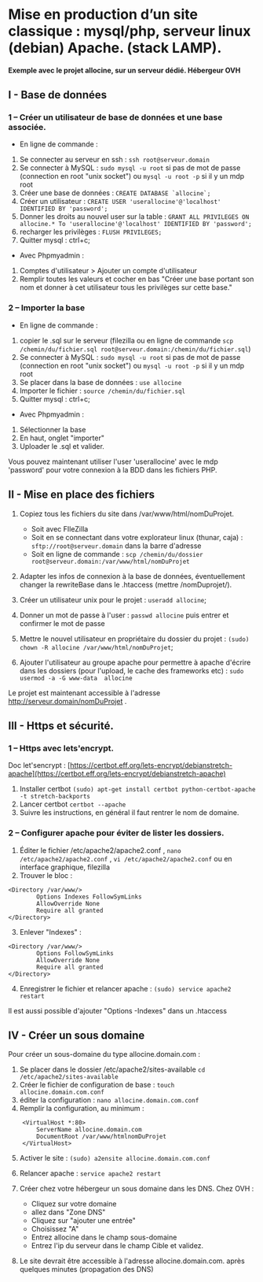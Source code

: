 # Mise en production d’un site classique : mysql/php, serveur linux (debian) Apache. (stack LAMP).


#### Exemple avec le projet allocine, sur un serveur dédié. Hébergeur OVH


## I - Base de données

### 1 – Créer un utilisateur de base de données et une base associée.

- En ligne de commande :

1. Se connecter au serveur en ssh : `ssh root@serveur.domain`
2. Se connecter à MySQL : `sudo mysql -u root` si pas de mot de passe (connection en root "unix socket")
ou `mysql -u root -p` si il y un mdp root
3. Créer une base de données : ``CREATE DATABASE `allocine`; ``
4. Créer un utilisateur : `CREATE USER 'userallocine'@'localhost' IDENTIFIED BY 'password';`
5. Donner les droits au nouvel user sur la table : `GRANT ALL PRIVILEGES ON allocine.* To 'userallocine'@'localhost' IDENTIFIED BY 'password';`
6. recharger les privilèges : `FLUSH PRIVILEGES;`
7. Quitter mysql : ctrl+c;


- Avec Phpmyadmin : 


1. Comptes d'utilisateur > Ajouter un compte d'utilisateur
2. Remplir toutes les valeurs et cocher en bas "Créer une base portant son nom et donner à cet utilisateur tous les privilèges sur cette base."


 ### 2 – Importer la base

 - En ligne de commande :

1. copier le .sql sur le serveur (filezilla ou en ligne de commande `scp /chemin/du/fichier.sql root@serveur.domain:/chemin/du/fichier.sql`)
2. Se connecter à MySQL : `sudo mysql -u root` si pas de mot de passe (connection en root "unix socket")
ou `mysql -u root -p` si il y un mdp root
3. Se placer dans la base de données : `use allocine`
4. Importer le fichier : `source /chemin/du/fichier.sql`
5. Quitter mysql : ctrl+c;

- Avec Phpmyadmin : 

1. Sélectionner la base
2. En haut, onglet "importer"
3. Uploader le .sql et valider.

Vous pouvez maintenant utiliser l'user 'userallocine' avec le mdp 'password' pour votre connexion à la BDD dans les fichiers PHP.


## II - Mise en place des fichiers

1. Copiez tous les fichiers du site dans /var/www/html/nomDuProjet.
    * Soit avec FIleZilla
    * Soit en se connectant dans votre explorateur linux (thunar, caja) : `sftp://root@serveur.domain` dans la barre d'adresse
    * Soit en ligne de commande : `scp /chemin/du/dossier root@serveur.domain:/var/www/html/nomDuProjet`

2. Adapter les infos de connexion à la base de données, éventuellement changer la rewriteBase dans le .htaccess (mettre /nomDuprojet/).

3. Créer un utilisateur unix pour le projet : `useradd allocine`;
4. Donner un mot de passe à l'user : `passwd allocine` puis entrer et confirmer le mot de passe

5. Mettre le nouvel utilisateur en propriétaire du dossier du projet : `(sudo) chown -R allocine /var/www/html/nomDuProjet`;
6. Ajouter l'utilisateur au groupe apache pour permettre à apache d'écrire dans les dossiers (pour l'upload, le cache des frameworks etc) : `sudo usermod -a -G www-data  allocine`

Le projet est maintenant accessible à l'adresse http://serveur.domain/nomDuProjet .


## III - Https et sécurité.

### 1 – Https avec lets'encrypt.

Doc let'sencrypt : [https://certbot.eff.org/lets-encrypt/debianstretch-apache](https://certbot.eff.org/lets-encrypt/debianstretch-apache)

1. Installer certbot `(sudo) apt-get install certbot python-certbot-apache -t stretch-backports`
2. Lancer certbot `certbot --apache`
3. Suivre les instructions, en général il faut rentrer le nom de domaine. 

### 2 – Configurer apache pour éviter de lister les dossiers.
1. Éditer le fichier /etc/apache2/apache2.conf , `nano /etc/apache2/apache2.conf` , `vi /etc/apache2/apache2.conf` ou en interface graphique, filezilla
2. Trouver le bloc :
```
<Directory /var/www/>
        Options Indexes FollowSymLinks
        AllowOverride None
        Require all granted
</Directory>
```
3. Enlever "Indexes" :
```
<Directory /var/www/>
        Options FollowSymLinks
        AllowOverride None
        Require all granted
</Directory>
```

4. Enregistrer le fichier et relancer apache : `(sudo) service apache2 restart`

Il est aussi possible d'ajouter "Options -Indexes" dans un .htaccess


## IV - Créer un sous domaine

Pour créer un sous-domaine du type allocine.domain.com : 

1. Se placer dans le dossier /etc/apache2/sites-available `cd /etc/apache2/sites-available`
2. Créer le fichier de configuration de base : `touch allocine.domain.com.conf`
3. éditer la configuration : `nano allocine.domain.com.conf`
4. Remplir la configuration, au minimum : 
```
    <VirtualHost *:80>
    	ServerName allocine.domain.com
    	DocumentRoot /var/www/htmlnomDuProjet
    </VirtualHost>
```
5. Activer le site : `(sudo) a2ensite allocine.domain.com.conf`
6. Relancer apache : `service apache2 restart`

7. Créer chez votre hébergeur un sous domaine dans les DNS. Chez OVH : 
    * Cliquez sur votre domaine
    * allez dans "Zone DNS"
    * Cliquez sur "ajouter une entrée"
    * Choisissez "A"
    * Entrez allocine dans le champ sous-domaine
    * Entrez l'ip du serveur dans le champ Cible et validez.

8. Le site devrait être accessible à l'adresse allocine.domain.com. après quelques minutes (propagation des DNS)
